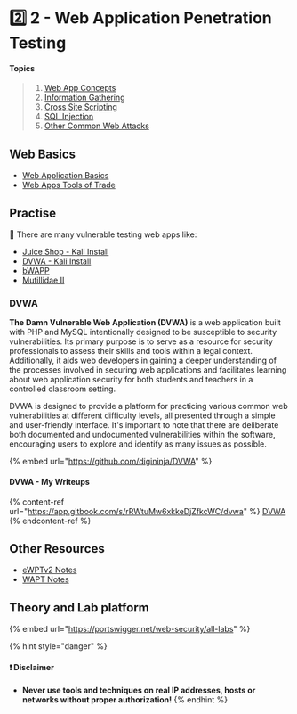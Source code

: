 # 2️⃣ 2 - Web Application Penetration Testing

#### Topics

> 1. [Web App Concepts](5.1-web-app-concepts/)
> 2. [Information Gathering](5.2-information-gathering/)
> 3. [Cross Site Scripting](5.3-cross-site-scripting/)
> 4. [SQL Injection](5.4-sql-injection/)
> 5. [Other Common Web Attacks](5.5-other-common-web-attacks/)

## Web Basics

* ​[Web Application Basics](https://attackdefense.com/listing?labtype=webapp-web-app-basics\&subtype=webapp-web-app-basics-getting-started)​
* ​[Web Apps Tools of Trade](https://attackdefense.com/listing?labtype=webapp-tools-of-trade\&subtype=webapp-tools-of-trade-getting-started)

## Practise

🔬 There are many vulnerable testing web apps like:

* ​[Juice Shop - Kali Install](https://www.kali.org/tools/juice-shop/)​
* ​[DVWA - Kali Install](https://www.kali.org/tools/dvwa/)​
* ​[bWAPP](http://www.itsecgames.com/)​
* ​[Mutillidae II](https://github.com/webpwnized/mutillidae)

### DVWA

**The Damn Vulnerable Web Application (DVWA)** is a web application built with PHP and MySQL intentionally designed to be susceptible to security vulnerabilities. Its primary purpose is to serve as a resource for security professionals to assess their skills and tools within a legal context. Additionally, it aids web developers in gaining a deeper understanding of the processes involved in securing web applications and facilitates learning about web application security for both students and teachers in a controlled classroom setting.

DVWA is designed to provide a platform for practicing various common web vulnerabilities at different difficulty levels, all presented through a simple and user-friendly interface. It's important to note that there are deliberate both documented and undocumented vulnerabilities within the software, encouraging users to explore and identify as many issues as possible.

{% embed url="https://github.com/digininja/DVWA" %}

#### DVWA - My Writeups

{% content-ref url="https://app.gitbook.com/s/rRWtuMw6xkkeDjZfkcWC/dvwa" %}
[DVWA](https://app.gitbook.com/s/rRWtuMw6xkkeDjZfkcWC/dvwa)
{% endcontent-ref %}

## Other Resources

* [eWPTv2 Notes](https://dev-angelist.gitbook.io/ewptv2-notes)
* [WAPT Notes](https://app.gitbook.com/o/s2H3MdEB0Qp2IbE58Gxw/s/2TJiSbJaGin91IvXP1HO/)

## Theory and Lab platform

{% embed url="https://portswigger.net/web-security/all-labs" %}

{% hint style="danger" %}
#### ❗ Disclaimer

* **Never use tools and techniques on real IP addresses, hosts or networks without proper authorization!**
{% endhint %}
